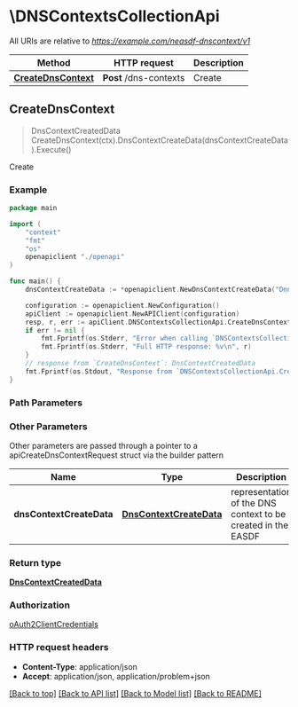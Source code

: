 # \DNSContextsCollectionApi

All URIs are relative to *https://example.com/neasdf-dnscontext/v1*

Method | HTTP request | Description
------------- | ------------- | -------------
[**CreateDnsContext**](DNSContextsCollectionApi.md#CreateDnsContext) | **Post** /dns-contexts | Create



## CreateDnsContext

> DnsContextCreatedData CreateDnsContext(ctx).DnsContextCreateData(dnsContextCreateData).Execute()

Create

### Example

```go
package main

import (
    "context"
    "fmt"
    "os"
    openapiclient "./openapi"
)

func main() {
    dnsContextCreateData := *openapiclient.NewDnsContextCreateData("Dnn_example", *openapiclient.NewSnssai(int32(123)), map[string]DnsRule{"key": *openapiclient.NewDnsRule(map[string]Action{"key": *openapiclient.NewAction(*openapiclient.NewApplyAction())})}) // DnsContextCreateData | representation of the DNS context to be created in the EASDF

    configuration := openapiclient.NewConfiguration()
    apiClient := openapiclient.NewAPIClient(configuration)
    resp, r, err := apiClient.DNSContextsCollectionApi.CreateDnsContext(context.Background()).DnsContextCreateData(dnsContextCreateData).Execute()
    if err != nil {
        fmt.Fprintf(os.Stderr, "Error when calling `DNSContextsCollectionApi.CreateDnsContext``: %v\n", err)
        fmt.Fprintf(os.Stderr, "Full HTTP response: %v\n", r)
    }
    // response from `CreateDnsContext`: DnsContextCreatedData
    fmt.Fprintf(os.Stdout, "Response from `DNSContextsCollectionApi.CreateDnsContext`: %v\n", resp)
}
```

### Path Parameters



### Other Parameters

Other parameters are passed through a pointer to a apiCreateDnsContextRequest struct via the builder pattern


Name | Type | Description  | Notes
------------- | ------------- | ------------- | -------------
 **dnsContextCreateData** | [**DnsContextCreateData**](DnsContextCreateData.md) | representation of the DNS context to be created in the EASDF | 

### Return type

[**DnsContextCreatedData**](DnsContextCreatedData.md)

### Authorization

[oAuth2ClientCredentials](../README.md#oAuth2ClientCredentials)

### HTTP request headers

- **Content-Type**: application/json
- **Accept**: application/json, application/problem+json

[[Back to top]](#) [[Back to API list]](../README.md#documentation-for-api-endpoints)
[[Back to Model list]](../README.md#documentation-for-models)
[[Back to README]](../README.md)

